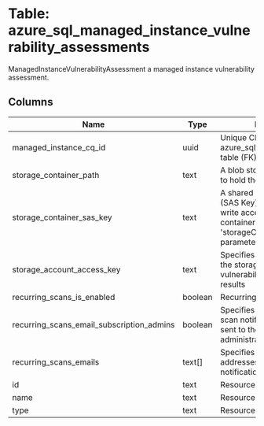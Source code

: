 
# Table: azure_sql_managed_instance_vulnerability_assessments
ManagedInstanceVulnerabilityAssessment a managed instance vulnerability assessment.
## Columns
| Name        | Type           | Description  |
| ------------- | ------------- | -----  |
|managed_instance_cq_id|uuid|Unique CloudQuery ID of azure_sql_managed_instances table (FK)|
|storage_container_path|text|A blob storage container path to hold the scan results (e.g|
|storage_container_sas_key|text|A shared access signature (SAS Key) that has read and write access to the blob container specified in 'storageContainerPath' parameter|
|storage_account_access_key|text|Specifies the identifier key of the storage account for vulnerability assessment scan results|
|recurring_scans_is_enabled|boolean|Recurring scans state.|
|recurring_scans_email_subscription_admins|boolean|Specifies that the schedule scan notification will be is sent to the subscription administrators.|
|recurring_scans_emails|text[]|Specifies an array of e-mail addresses to which the scan notification is sent.|
|id|text|Resource ID.|
|name|text|Resource name.|
|type|text|Resource type.|
